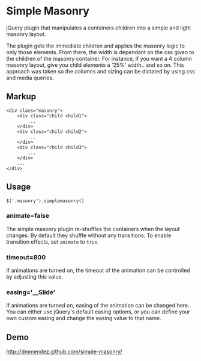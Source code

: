 Simple Masonry
==============

jQuery plugin that manipulates a containers children into a simple and light masonry layout.

The plugin gets the immediate children and applies the masonry logic to only those elements.  From there, the width is dependant on the css given to the children of the masonry container.  For instance, if you want a 4 column masonry layout, give you child elements a '25%' width.. and so on.  This approach was taken so the columns and sizing can be dictated by using css and media queries.

## Markup
```
<div class="masonry">
	<div class="child child1">
		...
	</div>
	<div class="child child2">
		...
	</div>
	<div class="child child3">
		...
	</div>
	...
</div>
```

## Usage
```
$('.masonry').simplemasonry()
```
### animate=false
The simple masonry plugin re-shuffles the containers when the layout changes.  By default they shuffle without any transitions.  To enable transition effects, set `animate` to `true`.

### timeout=800
If animations are turned on, the timeout of the animation can be controlled by adjusting this value.

### easing='__Slide'
If animations are turned on, easing of the animation can be changed here.  You can either use jQuery's default easing options, or you can define your own custom easing and change the easing value to that name.

## Demo
http://dmmendez.github.com/simple-masonry/
